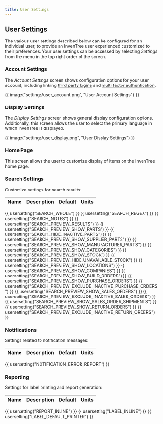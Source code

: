```yaml
---
title: User Settings
---
```


## User Settings

The various user settings described below can be configured for an individual user, to provide an InvenTree user experienced customized to their preferences. Your user settings can be accessed by selecting *Settings* from the menu in the top right order of the screen.

### Account Settings

The *Account Settings* screen shows configuration options for your user account, including linking [third party logins](./SSO.md) and [multi factor authentication](./MFA.md):

{{ image("settings/user_account.png", "User Account Settings") }}

### Display Settings

The *Display Settings* screen shows general display configuration options. Additionally, this screen allows the user to select the primary language in which InvenTree is displayed.

{{ image("settings/user_display.png", "User Display Settings") }}

### Home Page

This screen allows the user to customize display of items on the InvenTree home page.

### Search Settings

Customize settings for search results:

| Name | Description | Default | Units |
| ---- | ----------- | ------- | ----- |
{{ usersetting("SEARCH_WHOLE") }}
{{ usersetting("SEARCH_REGEX") }}
{{ usersetting("SEARCH_NOTES") }}
{{ usersetting("SEARCH_PREVIEW_RESULTS") }}
{{ usersetting("SEARCH_PREVIEW_SHOW_PARTS") }}
{{ usersetting("SEARCH_HIDE_INACTIVE_PARTS") }}
{{ usersetting("SEARCH_PREVIEW_SHOW_SUPPLIER_PARTS") }}
{{ usersetting("SEARCH_PREVIEW_SHOW_MANUFACTURER_PARTS") }}
{{ usersetting("SEARCH_PREVIEW_SHOW_CATEGORIES") }}
{{ usersetting("SEARCH_PREVIEW_SHOW_STOCK") }}
{{ usersetting("SEARCH_PREVIEW_HIDE_UNAVAILABLE_STOCK") }}
{{ usersetting("SEARCH_PREVIEW_SHOW_LOCATIONS") }}
{{ usersetting("SEARCH_PREVIEW_SHOW_COMPANIES") }}
{{ usersetting("SEARCH_PREVIEW_SHOW_BUILD_ORDERS") }}
{{ usersetting("SEARCH_PREVIEW_SHOW_PURCHASE_ORDERS") }}
{{ usersetting("SEARCH_PREVIEW_EXCLUDE_INACTIVE_PURCHASE_ORDERS") }}
{{ usersetting("SEARCH_PREVIEW_SHOW_SALES_ORDERS") }}
{{ usersetting("SEARCH_PREVIEW_EXCLUDE_INACTIVE_SALES_ORDERS") }}
{{ usersetting("SEARCH_PREVIEW_SHOW_SALES_ORDER_SHIPMENTS") }}
{{ usersetting("SEARCH_PREVIEW_SHOW_RETURN_ORDERS") }}
{{ usersetting("SEARCH_PREVIEW_EXCLUDE_INACTIVE_RETURN_ORDERS") }}

### Notifications

Settings related to notification messages:

| Name | Description | Default | Units |
| ---- | ----------- | ------- | ----- |
{{ usersetting("NOTIFICATION_ERROR_REPORT") }}

### Reporting

Settings for label printing and report generation:

| Name | Description | Default | Units |
| ---- | ----------- | ------- | ----- |
{{ usersetting("REPORT_INLINE") }}
{{ usersetting("LABEL_INLINE") }}
{{ usersetting("LABEL_DEFAULT_PRINTER") }}
